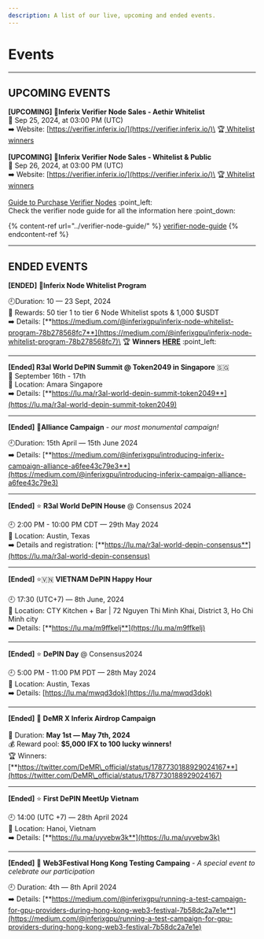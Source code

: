 ```yaml
---
description: A list of our live, upcoming and ended events.
---
```


# Events

***

## UPCOMING EVENTS

**\[UPCOMING]** 🚀**Inferix Verifier Node Sales - Aethir Whitelist**\
📅 Sep 25, 2024, at 03:00 PM (UTC)\
➡️ Website: [https://verifier.inferix.io/](https://verifier.inferix.io/)\
🏆[ Whitelist winners](https://docs.google.com/spreadsheets/d/1pQgaGAyPkz3e5fi5\_\_lvRMza-L1brPXx6jUzYUNMIgg/edit?usp=sharing)\
\
**\[UPCOMING]** 🚀**Inferix Verifier Node Sales - Whitelist & Public** \
📅 Sep 26, 2024, at 03:00 PM (UTC)\
➡️ Website: [https://verifier.inferix.io/](https://verifier.inferix.io/)\
🏆[ Whitelist winners](https://docs.google.com/spreadsheets/d/1pQgaGAyPkz3e5fi5\_\_lvRMza-L1brPXx6jUzYUNMIgg/edit?usp=sharing)\
\
[Guide to Purchase Verifier Nodes](https://docs.inferix.io/verifier-node-guide/verifier-node-sales/guide-to-purchase-verifier-nodes) :point\_left:\
Check the verifier node guide for all the information here :point\_down:

{% content-ref url="../verifier-node-guide/" %}
[verifier-node-guide](../verifier-node-guide/)
{% endcontent-ref %}



***

## ENDED EVENTS

**\[ENDED]** 🚀**Inferix Node Whitelist Program**

🕘Duration: 10 — 23 Sept, 2024\
:gift: Rewards: 50 tier 1 to tier 6 Node Whitelist spots & 1,000 $USDT\
➡️ Details: [**https://medium.com/@inferixgpu/inferix-node-whitelist-program-78b278568fc7**](https://medium.com/@inferixgpu/inferix-node-whitelist-program-78b278568fc7)\
🏆 **Winners** [**HERE**](https://docs.google.com/spreadsheets/d/1QRDH7Z2NBkcPoIuN61zI65Nutwu37KfJUa1LGJyhQ8Y/edit?gid=0#gid=0) :point\_left:

***

**\[Ended] R3al World DePIN Summit @ Token2049 in Singapore** 🇸🇬\
📅 September 16th - 17th\
📍 Location: Amara Singapore\
➡️ Details: [**https://lu.ma/r3al-world-depin-summit-token2049**](https://lu.ma/r3al-world-depin-summit-token2049)

***

**\[Ended]** 🚀**Alliance Campaign** _- our most monumental campaign!_&#x20;

🕘Duration: 15th April — 15th June 2024 \
➡️ Details: [**https://medium.com/@inferixgpu/introducing-inferix-campaign-alliance-a6fee43c79e3**](https://medium.com/@inferixgpu/introducing-inferix-campaign-alliance-a6fee43c79e3)

***

**\[Ended]** ⭐ **R3al World DePIN House** @ Consensus 2024

🕘 2:00 PM - 10:00 PM CDT — 29th May 2024\
📍 Location: Austin, Texas\
➡️ Details and registration: [**https://lu.ma/r3al-world-depin-consensus**](https://lu.ma/r3al-world-depin-consensus)

***

**\[Ended]** ⭐🇻🇳 **VIETNAM DePIN Happy Hour**\
\
🕘 17:30 (UTC+7) — 8th June, 2024\
📍 Location: CTY Kitchen + Bar | 72 Nguyen Thi Minh Khai, District 3, Ho Chi Minh city\
➡️ Details: [**https://lu.ma/m9ffkelj**](https://lu.ma/m9ffkelj)

***

**\[Ended]** ⭐ **DePIN Day** @ Consensus2024

🕘 5:00 PM - 11:00 PM PDT — 28th May 2024\
📍 Location: Austin, Texas\
➡️ Details: [https://lu.ma/mwqd3dok](https://lu.ma/mwqd3dok)

***

**\[Ended]** 🎁 **DeMR X Inferix Airdrop Campaign** \
\
📅 Duration: **May 1st — May 7th, 2024**\
💰 Reward pool: **$5,000 IFX to 100 lucky winners!**\
🏆 Winners: [**https://twitter.com/DeMR\_official/status/1787730188929024167**](https://twitter.com/DeMR\_official/status/1787730188929024167)

***

**\[Ended]** ⭐ **First DePIN MeetUp Vietnam**

🕘 14:00 (UTC +7) — 28th April 2024\
📍 Location: Hanoi, Vietnam\
➡️ Details: [**https://lu.ma/uyvebw3k**](https://lu.ma/uyvebw3k)

***

**\[Ended]** 🚀 **Web3Festival Hong Kong Testing Campaing** - _A special event to celebrate our participation_

🕘 Duration: 4th — 8th April 2024\
➡️ Details: [**https://medium.com/@inferixgpu/running-a-test-campaign-for-gpu-providers-during-hong-kong-web3-festival-7b58dc2a7e1e**](https://medium.com/@inferixgpu/running-a-test-campaign-for-gpu-providers-during-hong-kong-web3-festival-7b58dc2a7e1e)
